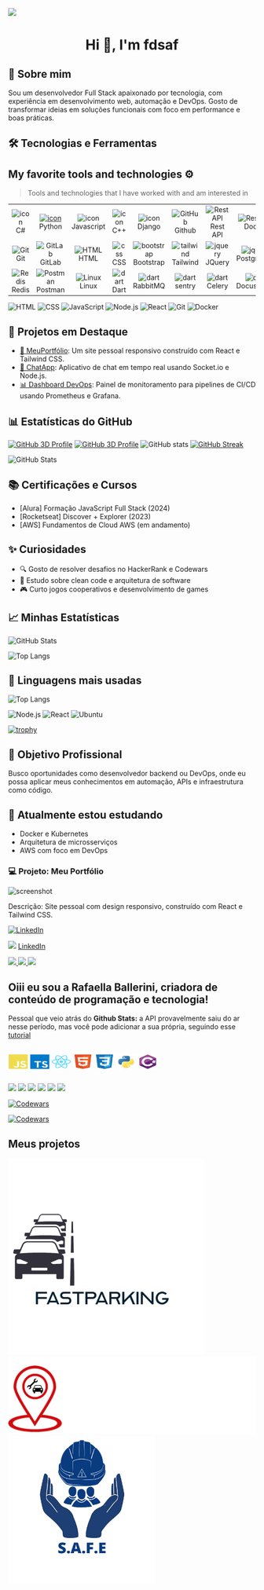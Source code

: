 <img src="https://komarev.com/ghpvc/?username=ItsNotNatan&label=PROFILE+VIEWS&style=for-the-badge&color=brightgreen">
<h1 align="center">Hi 👋, I'm fdsaf</h1>

## 👋 Sobre mim

Sou um desenvolvedor Full Stack apaixonado por tecnologia, com experiência em desenvolvimento web, automação e DevOps. Gosto de transformar ideias em soluções funcionais com foco em performance e boas práticas.


## 🛠️ Tecnologias e Ferramentas
## My favorite tools and technologies ⚙️

> Tools and technologies that I have worked with and am interested in

<table>
  <tr>
    <td align="center" width="96">
        <img src="https://techstack-generator.vercel.app/csharp-icon.svg" alt="icon" width="65" height="65" />
      <br>C#
    </td>
    <td align="center" width="96">
      <a href="#macropower-tech">
        <img src="https://techstack-generator.vercel.app/python-icon.svg" alt="icon" width="65" height="65" />
      </a>
      <br>Python
    </td>
    <td align="center" width="96">
        <img src="https://techstack-generator.vercel.app/js-icon.svg" alt="icon" width="65" height="65" />
      <br>Javascript
    </td>
    <td align="center" width="96">
        <img src="https://techstack-generator.vercel.app/cpp-icon.svg" alt="icon" width="65" height="65" />
      <br>C++
    </td>
       <td align="center" width="96">
        <img src="https://techstack-generator.vercel.app/django-icon.svg" alt="icon" width="65" height="65" />
      <br>Django
    </td>
       <td align="center" width="96">
        <img src="https://techstack-generator.vercel.app/github-icon.svg" width="65" height="65" alt="GitHub" />
      <br>Github
    </td>
          <td align="center" width="96">
        <img src="https://techstack-generator.vercel.app/restapi-icon.svg" width="65" height="65" alt="Rest API" />
      <br>Rest API
    </td>
          <td align="center" width="96">
        <img src="https://techstack-generator.vercel.app/docker-icon.svg" width="65" height="65" alt="Rest API" />
      <br>Docker
    </td>
    <td align="center" width="96">
        <img src="https://techstack-generator.vercel.app/nginx-icon.svg" alt="icon" width="50" height="50" />
      <br>Nginx
    </td>
  </tr>
  <tr>
    <td align="center" width="96">
        <img src="https://skillicons.dev/icons?i=git" width="48" height="48" alt="Git" />
      <br>Git
    </td>
    <td align="center"  width="96">
        <img src="https://skillicons.dev/icons?i=gitlab" width="48" height="48" alt="GitLab" />
      <br>GitLab
    </td>
    <td align="center"  width="96">
        <img src="https://skillicons.dev/icons?i=html" width="48" height="48" alt="HTML" />
      <br>HTML
    </td>
    <td align="center" width="96">
        <img src="https://skillicons.dev/icons?i=css" width="48" height="48" alt="css" />
      <br>CSS
    </td>
    <td align="center"  width="96">
        <img src="https://skillicons.dev/icons?i=bootstrap" width="48" height="48" alt="bootstrap" />
      <br>Bootstrap
    </td>
    <td align="center" width="96">
        <img src="https://skillicons.dev/icons?i=tailwind" width="48" height="48" alt="tailwind" />
      <br>Tailwind
    </td>
        <td align="center" width="96">
        <img src="https://skillicons.dev/icons?i=jquery" width="48" height="48" alt="jquery" />
      <br>JQuery
    </td>
        <td align="center" width="96">
        <img src="https://skillicons.dev/icons?i=postgres" width="48" height="48" alt="jquery" />
      <br>PostgreSQL
    </td>
            <td align="center" width="96">
        <img src="https://skillicons.dev/icons?i=dotnet" width="48" height="48" alt="ASP.NET Core" />
      <br>ASP.NET
    </td>
  </tr>
   <tr>
    <td align="center" width="96">
        <img src="https://skillicons.dev/icons?i=redis" width="48" height="48" alt="Redis" />
      <br>Redis
    </td>
        <td align="center" width="96">
        <img src="https://skillicons.dev/icons?i=postman" width="48" height="48" alt="Postman" />
      <br>Postman
    </td>
            <td align="center" width="96">
        <img src="https://skillicons.dev/icons?i=linux" width="48" height="48" alt="Linux" />
      <br>Linux
    </td>
    <td align="center" width="96">
        <img src="https://skillicons.dev/icons?i=dart" width="48" height="48" alt="dart" />
      <br>Dart
    </td>
    <td align="center" width="96">
        <img src="https://skillicons.dev/icons?i=rabbitmq" width="48" height="48" alt="dart" />
      <br>RabbitMQ
    </td>
    <td align="center" width="96">
        <img src="https://skillicons.dev/icons?i=sentry" width="48" height="48" alt="dart" />
      <br>sentry
    </td>
    <td align="center" width="96">
        <img src="https://upload.wikimedia.org/wikipedia/commons/1/19/Celery_logo.png" width="48" height="48" alt="dart" />
      <br>Celery
    </td>
    <td align="center" width="96">
        <img src="https://docusaurus.io/img/docusaurus_keytar.svg" width="48" height="48" alt="dart" />
      <br>Docusaurus
    </td>
    <td align="center" width="96">
        <img src="https://bruhin.software/img/logos/pytest.svg" width="40" height="40" alt="dart" />
      <br>Pytest
    </td>
  </tr>
 <tr>
 </tr>
</table>


![HTML](https://img.shields.io/badge/-HTML5-e34c26?style=flat&logo=html5&logoColor=white)
![CSS](https://img.shields.io/badge/-CSS3-1572B6?style=flat&logo=css3)
![JavaScript](https://img.shields.io/badge/-JavaScript-F7DF1E?style=flat&logo=javascript&logoColor=black)
![Node.js](https://img.shields.io/badge/-Node.js-339933?style=flat&logo=node.js&logoColor=white)
![React](https://img.shields.io/badge/-React-61DAFB?style=flat&logo=react&logoColor=black)
![Git](https://img.shields.io/badge/-Git-F05032?style=flat&logo=git&logoColor=white)
![Docker](https://img.shields.io/badge/-Docker-2496ED?style=flat&logo=docker&logoColor=white)

## 🚀 Projetos em Destaque

- [🔗 MeuPortfólio](https://github.com/ItsNotNatan/meuportfolio): Um site pessoal responsivo construído com React e Tailwind CSS.
- [💬 ChatApp](https://github.com/ItsNotNatan/chatapp): Aplicativo de chat em tempo real usando Socket.io e Node.js.
- [📊 Dashboard DevOps](https://github.com/ItsNotNatan/devops-dashboard): Painel de monitoramento para pipelines de CI/CD usando Prometheus e Grafana.

## 📊 Estatísticas do GitHub

[![GitHub 3D Profile](https://github-profile-3d-contrib.vercel.app/api?username=ItsNotNatan&theme=night-green)](https://github.com/yoshi389111/github-profile-3d-contrib)
[![GitHub 3D Profile](https://github-3d-yourname.vercel.app/api?username=ItsNotNatan&theme=night-green)](https://github.com/ItsNotNatan)
![GitHub stats](https://github-readme-stats.vercel.app/api?username=ItsNotNatan&show_icons=true&theme=tokyonight)
[![GitHub Streak](https://streak-stats.demolab.com?user=ItsNotNatan&theme=dark&border_radius=5)](https://git.io/streak-stats)


![GitHub Stats](https://github-readme-stats.vercel.app/api?username=ItsNotNatan&show_icons=true&theme=tokyonight&include_all_commits=true&count_private=true)

## 📚 Certificações e Cursos

- [Alura] Formação JavaScript Full Stack (2024)
- [Rocketseat] Discover + Explorer (2023)
- [AWS] Fundamentos de Cloud AWS (em andamento)


## ✨ Curiosidades

- 🔍 Gosto de resolver desafios no HackerRank e Codewars
- 📖 Estudo sobre clean code e arquitetura de software
- 🎮 Curto jogos cooperativos e desenvolvimento de games



## 📈 Minhas Estatísticas

![GitHub Stats](https://github-readme-stats.vercel.app/api?username=ItsNotNatan&show_icons=true&theme=tokyonight&include_all_commits=true&count_private=true)

![Top Langs](https://github-readme-stats.vercel.app/api/top-langs/?username=ItsNotNatan&layout=compact&theme=tokyonight)


## 🧠 Linguagens mais usadas

![Top Langs](https://github-readme-stats.vercel.app/api/top-langs/?username=ItsNotNatan&layout=compact&theme=tokyonight)

![Node.js](https://img.shields.io/badge/Node.js-339933?logo=node.js&logoColor=white)
![React](https://img.shields.io/badge/React-61DAFB?logo=react&logoColor=black)
![Ubuntu](https://img.shields.io/badge/OS-Ubuntu-E95420?logo=ubuntu&logoColor=white)


[![trophy](https://github-profile-trophy.vercel.app/?username=ItsNotNatan&theme=dracula&column=4)](https://github.com/ryo-ma/github-profile-trophy)

<!--START_SECTION:activity-->
<!--END_SECTION:activity-->

## 🎯 Objetivo Profissional

Busco oportunidades como desenvolvedor backend ou DevOps, onde eu possa aplicar meus conhecimentos em automação, APIs e infraestrutura como código.

## 🌱 Atualmente estou estudando

- Docker e Kubernetes
- Arquitetura de microsserviços
- AWS com foco em DevOps

### 💻 Projeto: Meu Portfólio

![screenshot](https://user-images.githubusercontent.com/SeuID/projeto.png)

Descrição: Site pessoal com design responsivo, construído com React e Tailwind CSS.

[![LinkedIn](https://img.shields.io/badge/LinkedIn-blue?style=for-the-badge&logo=linkedin)](https://www.linkedin.com/in/natan-guimar%C3%A3es-dos-santos-231799268/)

[<img src="https://img.icons8.com/color/48/000000/linkedin.png" width="30"/>](https://www.linkedin.com/in/natan-guimar%C3%A3es-dos-santos-231799268/)
[LinkedIn](https://www.linkedin.com/in/natan-guimar%C3%A3es-dos-santos-231799268/)

<p align="left">
  <a href="https://github.com/ItsNotNatan" target="_blank">
    <img src="https://img.shields.io/badge/GitHub-000000?style=for-the-badge&logo=github&logoColor=white"/>
  </a>
  <a href="https://www.linkedin.com/in/natan-guimar%C3%A3es-dos-santos-231799268/" target="_blank">
    <img src="https://img.shields.io/badge/LinkedIn-0A66C2?style=for-the-badge&logo=linkedin&logoColor=white"/>
  </a>
  <a href="mailto:seu@email.com" target="_blank">
    <img src="https://img.shields.io/badge/Email-D14836?style=for-the-badge&logo=gmail&logoColor=white"/>
  </a>
</p>

## Oiii eu sou a Rafaella Ballerini, criadora de conteúdo de programação e tecnologia!

Pessoal que veio atrás do **Github Stats:** a API provavelmente saiu do ar nesse período,
mas você pode adicionar a sua própria, seguindo esse [tutorial](https://github.com/anuraghazra/github-readme-stats/blob/master/readme.md#deploy-on-your-own-vercel-instance)

<div style="display: inline_block"><br>
  <img align="center" alt="Rafa-Js" height="30" width="40" src="https://raw.githubusercontent.com/devicons/devicon/master/icons/javascript/javascript-plain.svg">
  <img align="center" alt="Rafa-Ts" height="30" width="40" src="https://raw.githubusercontent.com/devicons/devicon/master/icons/typescript/typescript-plain.svg">
  <img align="center" alt="Rafa-React" height="30" width="40" src="https://raw.githubusercontent.com/devicons/devicon/master/icons/react/react-original.svg">
  <img align="center" alt="Rafa-HTML" height="30" width="40" src="https://raw.githubusercontent.com/devicons/devicon/master/icons/html5/html5-original.svg">
  <img align="center" alt="Rafa-CSS" height="30" width="40" src="https://raw.githubusercontent.com/devicons/devicon/master/icons/css3/css3-original.svg">
  <img align="center" alt="Rafa-Python" height="30" width="40" src="https://raw.githubusercontent.com/devicons/devicon/master/icons/python/python-original.svg">
  <img align="center" alt="Rafa-Csharp" height="30" width="40" src="https://raw.githubusercontent.com/devicons/devicon/master/icons/csharp/csharp-original.svg">
</div>
  
  ##
 
<div> 
  <a href="https://www.youtube.com/channel/UC_-uuuZbY0AAt9CViNzvc-Q" target="_blank"><img src="https://img.shields.io/badge/YouTube-FF0000?style=for-the-badge&logo=youtube&logoColor=white" target="_blank"></a>
  <a href="https://instagram.com/rafaballerini" target="_blank"><img src="https://img.shields.io/badge/-Instagram-%23E4405F?style=for-the-badge&logo=instagram&logoColor=white" target="_blank"></a>
 	<a href="https://www.twitch.tv/rafaballerinii" target="_blank"><img src="https://img.shields.io/badge/Twitch-9146FF?style=for-the-badge&logo=twitch&logoColor=white" target="_blank"></a>
 <a href="https://discord.gg/wagxzStdcR" target="_blank"><img src="https://img.shields.io/badge/Discord-7289DA?style=for-the-badge&logo=discord&logoColor=white" target="_blank"></a> 
  <a href = "mailto:contatorafaballerini@gmail.com"><img src="https://img.shields.io/badge/-Gmail-%23333?style=for-the-badge&logo=gmail&logoColor=white" target="_blank"></a>
  <a href="https://www.linkedin.com/in/rafaella-ballerini-45875016a" target="_blank"><img src="https://img.shields.io/badge/-LinkedIn-%230077B5?style=for-the-badge&logo=linkedin&logoColor=white" target="_blank"></a> 
  
</div>

[![Codewars](https://github.r2v.ch/codewars?user=ComandanteDoAcre)](https://www.codewars.com/users/ComandanteDoAcre)

[![Codewars](https://img.shields.io/badge/Codewars-Profile-red?logo=codewars)](https://www.codewars.com/users/ComandanteDoAcre)

## Meus projetos
<img src="./Logo-Branco.png" width="400" />

<img src="./Frame 2.png" width="600" />

<img src="./logoSafe-removebg-preview.png" width="300" />





